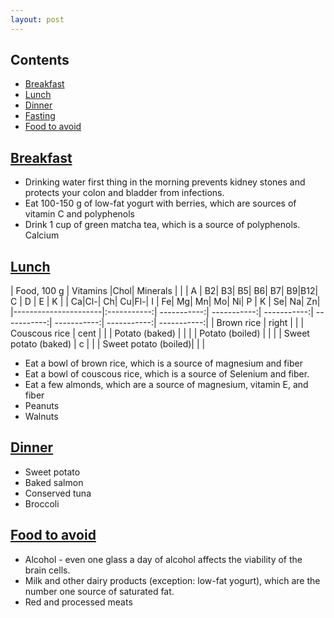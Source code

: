 ```yaml
---
layout: post
---
```


## Contents
- [Breakfast](#breakfast)
- [Lunch](#lunch)
- [Dinner](#dinner)
- [Fasting](#fasting)
- [Food to avoid](#food-to-avoid)

## [Breakfast](breakfast)

-  Drinking water first thing in the morning prevents kidney stones and protects your colon and bladder from infections.
-  Eat 100-150 g of low-fat yogurt with berries, which are sources of vitamin C and polyphenols
-  Drink 1 cup of green matcha tea, which is a source of polyphenols.
Calcium
## [Lunch](#lunch)

|      Food, 100 g     |                   Vitamins                    |Chol|                             Minerals                          |
|                      | A | B2| B3| B5| B6| B7| B9|B12| C | D | E | K |    | Ca|Cl-| Ch| Cu|Fl-| I | Fe| Mg| Mn| Mo| Ni| P | K | Se| Na| Zn| 
|----------------------|:-----------:| -----------:| -----------:| -----------:| -----------:| -----------:| -----------:| -----------:|
| Brown rice           | right       |        |
| Couscous rice        | cent        |          |
| Potato (baked)       |             |          |
| Potato (boiled)      |             |          |
| Sweet potato (baked) | c           |          |
| Sweet potato (boiled)|             |          |


-  Eat a bowl of brown rice, which is a source of magnesium and fiber
-  Eat a bowl of couscous rice, which is a source of Selenium and fiber.
-  Eat a few almonds, which are a source of magnesium, vitamin E, and fiber
-  Peanuts
-  Walnuts

## [Dinner](#dinner)

-  Sweet potato
-  Baked salmon
-  Conserved tuna
-  Broccoli

## [Food to avoid](food-to-avoid)

-  Alcohol - even one glass a day of alcohol affects the viability of the brain cells.
-  Milk and other dairy products (exception: low-fat yogurt), which are the number one source of saturated fat.
-  Red and processed meats
  

